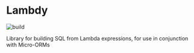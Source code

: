 # Lambdy
![build](https://github.com/vladimirbelyayev/Lambdy/actions/workflows/build-main.yml/badge.svg)

Library for building SQL from Lambda expressions, for use in conjunction with Micro-ORMs
